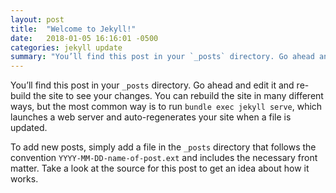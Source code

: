 ```yaml
---
layout: post
title:  "Welcome to Jekyll!"
date:   2018-01-05 16:16:01 -0500
categories: jekyll update
summary: "You’ll find this post in your `_posts` directory. Go ahead and edit it and re-build the site to see your changes."
---
```


You’ll find this post in your `_posts` directory. Go ahead and edit it and re-build the site to see your changes. You can rebuild the site in many different ways, but the most common way is to run `bundle exec jekyll serve`, which launches a web server and auto-regenerates your site when a file is updated.

To add new posts, simply add a file in the `_posts` directory that follows the convention `YYYY-MM-DD-name-of-post.ext` and includes the necessary front matter. Take a look at the source for this post to get an idea about how it works.